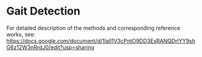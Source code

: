 # Gait Detection

For detailed description of the methods and corresponding reference works, see:
https://docs.google.com/document/d/1lalI1V3cPntO9DD3EsRANQDrlYY9shG6z12W3nRrdJ0/edit?usp=sharing


